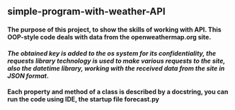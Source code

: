 ## simple-program-with-weather-API
#### The purpose of this project, to show the skills of working with API. This OOP-style code deals with data from the openweathermap.org site. 
#### ***The obtained key is added to the os system for its confidentiality, the requests library technology is used to make various requests to the site, also the datetime library, working with the received data from the site in JSON format***. 
#### Each property and method of a class is described by a docstring, you can run the code using IDE, the startup file forecast.py
